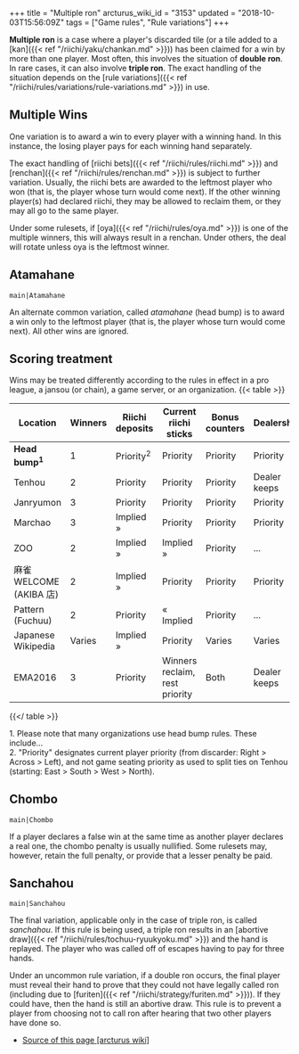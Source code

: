 +++
title = "Multiple ron"
arcturus_wiki_id = "3153"
updated = "2018-10-03T15:56:09Z"
tags = ["Game rules", "Rule variations"]
+++

**Multiple ron** is a case where a player's discarded tile (or a tile added to a
[kan]({{< ref "/riichi/yaku/chankan.md" >}})) has been claimed for a win by more than one player.
Most often, this involves the situation of **double ron**. In rare cases, it can also involve
**triple ron**. The exact handling of the situation depends on the [rule
variations]({{< ref "/riichi/rules/variations/rule-variations.md" >}}) in use.

## Multiple Wins

One variation is to award a win to every player with a winning hand. In this instance, the losing
player pays for each winning hand separately.

The exact handling of [riichi bets]({{< ref "/riichi/rules/riichi.md" >}}) and
[renchan]({{< ref "/riichi/rules/renchan.md" >}}) is subject to further variation. Usually, the
riichi bets are awarded to the leftmost player who won (that is, the player whose turn would come
next). If the other winning player(s) had declared riichi, they may be allowed to reclaim them, or
they may all go to the same player.

Under some rulesets, if [oya]({{< ref "/riichi/rules/oya.md" >}}) is one of the multiple winners,
this will always result in a renchan. Under others, the deal will rotate unless oya is the leftmost
winner.

## Atamahane

`main|Atamahane`

An alternate common variation, called _atamahane_ (head bump) is to award a win only to the leftmost
player (that is, the player whose turn would come next). All other wins are ignored.

## Scoring treatment

Wins may be treated differently according to the rules in effect in a pro league, a jansou (or
chain), a game server, or an organization. {{< table >}}

| Location                  | Winners | Riichi deposits      | Current riichi sticks          | Bonus counters | Dealership   |
| ------------------------- | ------- | -------------------- | ------------------------------ | -------------- | ------------ |
| **Head bump<sup>1</sup>** | 1       | Priority<sup>2</sup> | Priority                       | Priority       | Priority     |
| Tenhou                    | 2       | Priority             | Priority                       | Priority       | Dealer keeps |
| Janryumon                 | 3       | Priority             | Priority                       | Priority       | Priority     |
| Marchao                   | 3       | Implied »            | Priority                       | Priority       | Priority     |
| ZOO                       | 2       | Implied »            | Implied »                      | Priority       | ...          |
| 麻雀 WELCOME (AKIBA 店)   | 2       | Implied »            | Priority                       | Priority       | Priority     |
| Pattern (Fuchuu)          | 2       | Priority             | « Implied                      | Priority       | ...          |
| Japanese Wikipedia        | Varies  | Implied »            | Priority                       | Varies         | Varies       |
| EMA2016                   | 3       | Priority             | Winners reclaim, rest priority | Both           | Dealer keeps |

{{</ table >}}

1\. Please note that many organizations use head bump rules. These include...  
2\. "Priority" designates current player priority (from discarder: Right \> Across \> Left), and not
game seating priority as used to split ties on Tenhou (starting: East \> South \> West \> North).

## Chombo

`main|Chombo`

If a player declares a false win at the same time as another player declares a real one, the chombo
penalty is usually nullified. Some rulesets may, however, retain the full penalty, or provide that a
lesser penalty be paid.

## Sanchahou

`main|Sanchahou`

The final variation, applicable only in the case of triple ron, is called _sanchahou_. If this rule
is being used, a triple ron results in an [abortive
draw]({{< ref "/riichi/rules/tochuu-ryuukyoku.md" >}}) and the hand is replayed. The player who was
called off of escapes having to pay for three hands.

Under an uncommon rule variation, if a double ron occurs, the final player must reveal their hand to
prove that they could not have legally called ron (including due to
[furiten]({{< ref "/riichi/strategy/furiten.md" >}})). If they could have, then the hand is still an
abortive draw. This rule is to prevent a player from choosing not to call ron after hearing that two
other players have done so.

- [Source of this page [arcturus wiki]](http://arcturus.su/wiki/Multiple_ron)
